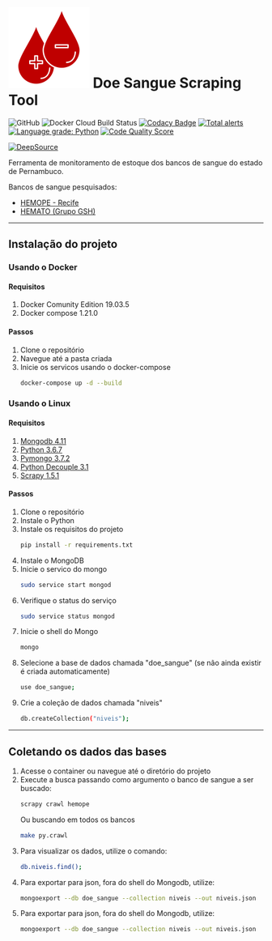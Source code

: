 # ![doe sangue](assets/icon-small.svg) Doe Sangue Scraping Tool 
![GitHub](https://img.shields.io/github/license/edumco/doe-sangue-scrapy)
![Docker Cloud Build Status](https://img.shields.io/docker/cloud/build/edumco/doe-sangue)
[![Codacy Badge](https://api.codacy.com/project/badge/Grade/280a21aeb4df47fd9a9f5ab22f7d85d9)](https://www.codacy.com/manual/edumco/doe-sangue-scrapy?utm_source=github.com&amp;utm_medium=referral&amp;utm_content=edumco/doe-sangue-scrapy&amp;utm_campaign=Badge_Grade)
[![Total alerts](https://img.shields.io/lgtm/alerts/g/davidpierre21/doe-sangue-scrapy.svg?logo=lgtm&logoWidth=18)](https://lgtm.com/projects/g/davidpierre21/doe-sangue-scrapy/alerts/)
[![Language grade: Python](https://img.shields.io/lgtm/grade/python/g/davidpierre21/doe-sangue-scrapy.svg?logo=lgtm&logoWidth=18)](https://lgtm.com/projects/g/davidpierre21/doe-sangue-scrapy/context:python)
[![Code Quality Score](https://www.code-inspector.com/project/3097/score/svg)](https://frontend.code-inspector.com/public/project/3097/doe-sangue-scrapy/dashboard)

[![DeepSource](https://static.deepsource.io/deepsource-badge-light.svg)](https://deepsource.io/gh/edumco/doe-sangue-scrapy/?ref=repository-badge)


Ferramenta de monitoramento de estoque dos bancos de sangue do estado de Pernambuco.

Bancos de sangue pesquisados:
- [HEMOPE - Recife](http://www.hemope.pe.gov.br)
- [HEMATO (Grupo GSH)](https://doesanguedoevida.com.br/doar-sangue-recife)

---

## Instalação do projeto

### Usando o Docker

   #### Requisitos
   1. Docker Comunity Edition 19.03.5
   2. Docker compose 1.21.0

   #### Passos
   1. Clone o repositório
   2. Navegue até a pasta criada
   2. Inicie os servicos usando o docker-compose
      ```bash
      docker-compose up -d --build
      ``` 
    
### Usando o Linux

   #### Requisitos
   1. [Mongodb 4.11](https://www.mongodb.com/)
   2. [Python 3.6.7](https://www.python.org/)
   3. [Pymongo 3.7.2](https://api.mongodb.com/python/3.7.2/api/index.html)
   4. [Python Decouple 3.1](https://github.com/henriquebastos/python-decouple)
   5. [Scrapy 1.5.1](https://scrapy.org/)

   #### Passos
   1. Clone o repositório
   2. Instale o Python
   3. Instale os requisitos do projeto
      ```bash
      pip install -r requirements.txt
      ```
   4. Instale o MongoDB
   5. Inicie o servico do mongo
      ```bash
      sudo service start mongod
      ```
   6. Verifique o status do serviço
      ```bash
      sudo service status mongod
      ```
   7. Inicie o shell do Mongo
      ```bash
      mongo
      ```
   8. Selecione a base de dados chamada "doe_sangue" (se não ainda existir é criada automaticamente)
      ```bash
      use doe_sangue;
      ```
   9. Crie a coleção de dados chamada "niveis"
      ```bash
      db.createCollection("niveis");
      ```
---

## Coletando os dados das bases

1. Acesse o container ou navegue até o diretório do projeto
2. Execute a busca passando como argumento o banco de sangue a ser buscado:
   ```bash
   scrapy crawl hemope
   ```
   Ou buscando em todos os bancos
   ```bash
   make py.crawl
   ```
3. Para visualizar os dados, utilize o comando:
   ```bash
   db.niveis.find();
   ```
4. Para exportar para json, fora do shell do Mongodb, utilize:
   ```bash
   mongoexport --db doe_sangue --collection niveis --out niveis.json
   ```
6. Para exportar para json, fora do shell do Mongodb, utilize:
   ```bash
   mongoexport --db doe_sangue --collection niveis --out niveis.json
   ```
